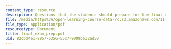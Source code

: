 ```yaml
---
content_type: resource
description: Questions that the students should prepare for the final exam.
file: /media/https%3A/open-learning-course-data-rc.s3.amazonaws.com/11-255-negotiation-and-dispute-resolution-in-the-public-sector-spring-2005/82cbd4e18857635655c79009bb32ad50_final_exam_prep.pdf
file_type: application/pdf
resourcetype: Document
title: final_exam_prep.pdf
uid: 82cbd4e1-8857-6356-55c7-9009bb32ad50
---
```

